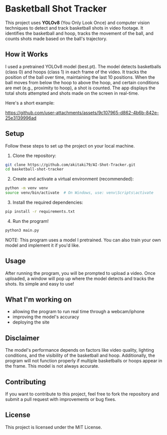 # Basketball Shot Tracker

This project uses **YOLOv8** (You Only Look Once) and computer vision techniques to detect and track basketball shots in video footage. It identifies the basketball and hoop, tracks the movement of the ball, and counts shots made based on the ball's trajectory. 


## How it Works
I used a pretrained YOLOv8 model (best.pt). The model detects basketballs (class 0) and hoops (class 1) in each frame of the video. It tracks the position of the ball over time, maintaining the last 10 positions. When the ball moves from below the hoop to above the hoop, and certain conditions are met (e.g., proximity to hoop), a shot is counted. The app displays the total shots attempted and shots made on the screen in real-time.


Here's a short example: 

https://github.com/user-attachments/assets/9c107965-d862-4b6b-842e-25e3139996ad



## Setup

Follow these steps to set up the project on your local machine.

1) Clone the repository:
```bash
git clone https://github.com/akitaki79/AI-Shot-Tracker.git
cd basketball-shot-tracker
```

2. Create and activate a virtual environment (recommended):
```bash
python -m venv venv
source venv/bin/activate  # On Windows, use: venv\Scripts\activate
```

3. Install the required dependencies:
```bash
pip install -r requirements.txt
```

4. Run the program!
```bash
python3 main.py 
```

NOTE: This program uses a model I pretrained. You can also train your own model and implement it if you'd like.

## Usage

After running the program, you will be prompted to upload a video. Once uploaded, a window will pop up where the model detects and tracks the shots. Its simple and easy to use!

## What I'm working on
- allowing the program to run real time through a webcam/iphone
- improving the model's accuracy
- deploying the site

## Disclaimer
The model's performance depends on factors like video quality, lighting conditions, and the visibility of the basketball and hoop. Additionally, the program will not function properly if multiple basketballs or hoops appear in the frame. This model is not always accurate.

## Contributing
If you want to contribute to this project, feel free to fork the repository and submit a pull request with improvements or bug fixes.

## License
This project is licensed under the MIT License.
